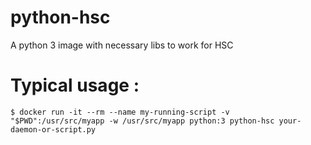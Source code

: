 # python-hsc

A python 3 image with necessary libs to work for HSC

# Typical usage :

    $ docker run -it --rm --name my-running-script -v "$PWD":/usr/src/myapp -w /usr/src/myapp python:3 python-hsc your-daemon-or-script.py
